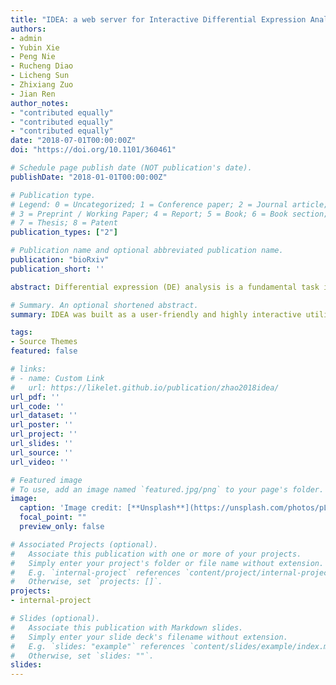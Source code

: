 ```yaml
---
title: "IDEA: a web server for Interactive Differential Expression Analysis with R Packages"
authors:
- admin
- Yubin Xie
- Peng Nie
- Rucheng Diao
- Licheng Sun
- Zhixiang Zuo
- Jian Ren
author_notes:
- "contributed equally"
- "contributed equally"
- "contributed equally"
date: "2018-07-01T00:00:00Z"
doi: "https://doi.org/10.1101/360461"

# Schedule page publish date (NOT publication's date).
publishDate: "2018-01-01T00:00:00Z"

# Publication type.
# Legend: 0 = Uncategorized; 1 = Conference paper; 2 = Journal article;
# 3 = Preprint / Working Paper; 4 = Report; 5 = Book; 6 = Book section;
# 7 = Thesis; 8 = Patent
publication_types: ["2"]

# Publication name and optional abbreviated publication name.
publication: "bioRxiv"
publication_short: ''

abstract: Differential expression (DE) analysis is a fundamental task in the downstream analysis of the next-generation sequencing (NGS) data. Up to now, a number of R packages have been developed for detecting differentially expressed genes. Although R language has an interaction-oriented programming design, for many biology researchers, a lack of basic programming skills has greatly hindered the application of these R packages. To address this issue, we developed the Interactive Differential Expression Analyzer (IDEA), a Shiny-based web application integrating the differential expression analysis related R packages into a graphical user interface (GUI), allowing users to run the analysis without writing any new code. A wide variety of charts and tables are generated to facilitate the interpretation of the results. In addition, IDEA also provides a combined analysis framework which helps to reconcile any discrepancy from different computational methods. As a public data analysis server, IDAE is implemented in HTML, CSS and JavaScript, and is freely available at http://idea.renlab.org.

# Summary. An optional shortened abstract.
summary: IDEA was built as a user-friendly and highly interactive utility using the Shiny (RStudio Inc. 2014) package in R. Currently, five relevant R packages are integrated into IDEA. IDEA is capable of visualizing the results with plenty of charts and tables, as well as providing great ease of interaction during the course of the analysis.

tags:
- Source Themes
featured: false

# links:
# - name: Custom Link
#   url: https://likelet.github.io/publication/zhao2018idea/
url_pdf: ''
url_code: ''
url_dataset: ''
url_poster: ''
url_project: ''
url_slides: ''
url_source: ''
url_video: ''

# Featured image
# To use, add an image named `featured.jpg/png` to your page's folder. 
image:
  caption: 'Image credit: [**Unsplash**](https://unsplash.com/photos/pLCdAaMFLTE)'
  focal_point: ""
  preview_only: false

# Associated Projects (optional).
#   Associate this publication with one or more of your projects.
#   Simply enter your project's folder or file name without extension.
#   E.g. `internal-project` references `content/project/internal-project/index.md`.
#   Otherwise, set `projects: []`.
projects:
- internal-project

# Slides (optional).
#   Associate this publication with Markdown slides.
#   Simply enter your slide deck's filename without extension.
#   E.g. `slides: "example"` references `content/slides/example/index.md`.
#   Otherwise, set `slides: ""`.
slides:
---
```


